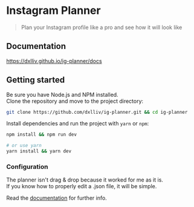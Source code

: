 # Instagram Planner

> Plan your Instagram profile like a pro and see how it will look like

## Documentation

https://dxlliv.github.io/ig-planner/docs

## Getting started

Be sure you have Node.js and NPM installed.  
Clone the repository and move to the project directory:

```bash
git clone https://github.com/dxlliv/ig-planner.git && cd ig-planner
```

Install dependencies and run the project with `yarn` or `npm`:

```bash
npm install && npm run dev

# or use yarn
yarn install && yarn dev
```

### Configuration

The planner isn't drag & drop because it worked for me as it is.  
If you know how to properly edit a .json file, it will be simple.

Read the [documentation](https://dxlliv.github.io/ig-planner/docs) for further info.
